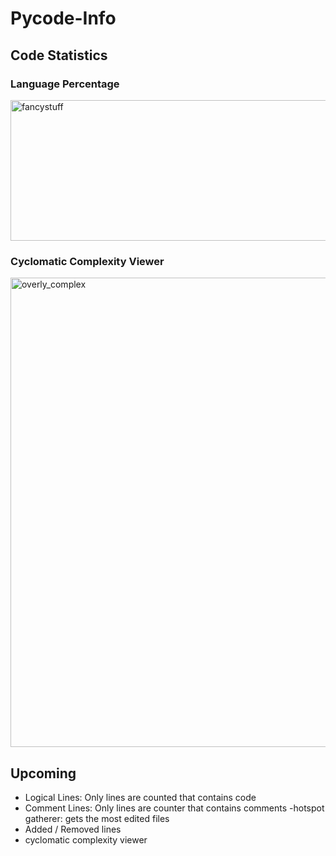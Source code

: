 # Pycode-Info


## Code Statistics

### Language Percentage
<img width="1100" height="225" alt="fancystuff" src="https://github.com/user-attachments/assets/65f29165-e20f-4347-b14e-157c24024935" />

### Cyclomatic Complexity Viewer
<img width="985" height="751" alt="overly_complex" src="https://github.com/user-attachments/assets/e9917cfb-7da3-4658-9d2c-07b7d25a37cd" />



## Upcoming

- Logical Lines: Only lines are counted that contains code
- Comment Lines: Only lines are counter that contains comments
-hotspot gatherer: gets the most edited files
- Added / Removed lines
- cyclomatic complexity viewer
